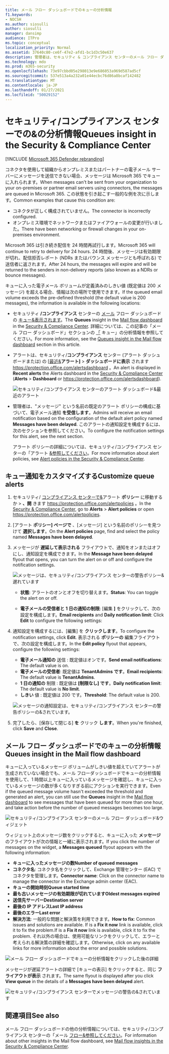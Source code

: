 ```yaml
---
title: メール フロー ダッシュボードでのキューの分析情報
f1.keywords:
- NOCSH
ms.author: siosulli
author: siosulli
manager: dansimp
audience: ITPro
ms.topic: conceptual
localization_priority: Normal
ms.assetid: 37640c80-ce6f-47e2-afd1-bc1d3c50e637
description: 管理者は、セキュリティ & コンプライアンス センターのメール フロー ダッシュボードでキュー ウィジェットを使用して、送信コネクタを使用してオンプレミスまたはパートナー組織への失敗したメール フローを監視する方法について説明します。
ms.technology: mdo
ms.prod: m365-security
ms.openlocfilehash: 73e97cbbd05e298013e9e686053a969d587ad5cf
ms.sourcegitcommit: 537e513a4a232a01e44ecbc76d86a8bcaf142482
ms.translationtype: MT
ms.contentlocale: ja-JP
ms.lasthandoff: 01/27/2021
ms.locfileid: "50029152"
---
```

# <a name="queues-insight-in-the-security--compliance-center"></a><span data-ttu-id="e4921-103">セキュリティ/コンプライアンス センターでの&の分析情報</span><span class="sxs-lookup"><span data-stu-id="e4921-103">Queues insight in the Security & Compliance Center</span></span>

[!INCLUDE [Microsoft 365 Defender rebranding](../includes/microsoft-defender-for-office.md)]


<span data-ttu-id="e4921-104">コネクタを使用して組織からオンプレミスまたはパートナーの電子メール サーバーにメッセージを送信できない場合、メッセージは Microsoft 365 でキューに入れられます。</span><span class="sxs-lookup"><span data-stu-id="e4921-104">When messages can't be sent from your organization to your on-premises or partner email servers using connectors, the messages are queued in Microsoft 365.</span></span> <span data-ttu-id="e4921-105">この状態を引き起こす一般的な例を次に示します。</span><span class="sxs-lookup"><span data-stu-id="e4921-105">Common examples that cause this condition are:</span></span>

- <span data-ttu-id="e4921-106">コネクタが正しく構成されていません。</span><span class="sxs-lookup"><span data-stu-id="e4921-106">The connector is incorrectly configured.</span></span>
- <span data-ttu-id="e4921-107">オンプレミス環境でネットワークまたはファイアウォールの変更が行いました。</span><span class="sxs-lookup"><span data-stu-id="e4921-107">There have been networking or firewall changes in your on-premises environment.</span></span>

<span data-ttu-id="e4921-108">Microsoft 365 は引き続き配信を 24 時間再試行します。</span><span class="sxs-lookup"><span data-stu-id="e4921-108">Microsoft 365 will continue to retry to delivery for 24 hours.</span></span> <span data-ttu-id="e4921-109">24 時間後、メッセージは有効期限が切れ、配信拒否レポート (NDRs またはバウンス メッセージとも呼ばれる) で送信者に返されます。</span><span class="sxs-lookup"><span data-stu-id="e4921-109">After 24 hours, the messages will expire and will be returned to the senders in non-delivery reports (also known as a NDRs or bounce messages).</span></span>

<span data-ttu-id="e4921-110">キューに入った電子メール ボリュームが定義済みのしきい値 (既定値は 200 メッセージ) を超える場合、情報は次の場所で使用できます。</span><span class="sxs-lookup"><span data-stu-id="e4921-110">If the queued email volume exceeds the pre-defined threshold (the default value is 200 messages), the information is available in the following locations:</span></span>

- <span data-ttu-id="e4921-111">セキュリティ **/コンプライアンス** センターの [メール](mail-flow-insights-v2.md) フロー ダッシュボードの [キュー&表示されます](https://protection.office.com)。</span><span class="sxs-lookup"><span data-stu-id="e4921-111">The **Queues** insight in the [Mail flow dashboard](mail-flow-insights-v2.md) in the [Security & Compliance Center](https://protection.office.com).</span></span> <span data-ttu-id="e4921-112">詳細については、この記事の「メール フロー ダッシュボード」セクションの [「](#queues-insight-in-the-mail-flow-dashboard) キュー」の分析情報を参照してください。</span><span class="sxs-lookup"><span data-stu-id="e4921-112">For more information, see the [Queues insight in the Mail flow dashboard](#queues-insight-in-the-mail-flow-dashboard) section in this article.</span></span>

- <span data-ttu-id="e4921-113">アラートは、セキュリティ/**コンプライアンス** センター (アラート ダッシュボードまたは) の [[最近&](https://protection.office.com)**アラート]** \> **ダッシュボードに表示** されます <https://protection.office.com/alertsdashboard> 。</span><span class="sxs-lookup"><span data-stu-id="e4921-113">An alert is displayed in **Recent alerts** the Alerts dashboard in the [Security & Compliance Center](https://protection.office.com) (**Alerts** \> **Dashboard** or <https://protection.office.com/alertsdashboard>).</span></span>

  ![セキュリティ/コンプライアンス センターのアラート ダッシュボード&最近のアラート](../../media/mfi-queued-messages-alert.png)

- <span data-ttu-id="e4921-115">管理者は、"メッセージ" という名前の既定のアラート ポリシーの構成に基づいて、電子メール通知 **を受信します**。</span><span class="sxs-lookup"><span data-stu-id="e4921-115">Admins will receive an email notification based on the configuration of the default alert policy named **Messages have been delayed**.</span></span> <span data-ttu-id="e4921-116">このアラートの通知設定を構成するには、次のセクションを参照してください。</span><span class="sxs-lookup"><span data-stu-id="e4921-116">To configure the notification settings for this alert, see the next section.</span></span>

  <span data-ttu-id="e4921-117">アラート ポリシーの詳細については、セキュリティ/コンプライアンス センターの「アラート [&参照してください](../../compliance/alert-policies.md)。</span><span class="sxs-lookup"><span data-stu-id="e4921-117">For more information about alert policies, see [Alert policies in the Security & Compliance Center](../../compliance/alert-policies.md).</span></span>

## <a name="customize-queue-alerts"></a><span data-ttu-id="e4921-118">キュー通知をカスタマイズする</span><span class="sxs-lookup"><span data-stu-id="e4921-118">Customize queue alerts</span></span>

1. <span data-ttu-id="e4921-119">セキュリティ/ [コンプライアンス センターで&](https://protection.office.com)アラート **ポリシー** に移動するか \> **、開** きます <https://protection.office.com/alertpolicies> 。</span><span class="sxs-lookup"><span data-stu-id="e4921-119">In the [Security & Compliance Center](https://protection.office.com), go to **Alerts** \> **Alert policies** or open <https://protection.office.com/alertpolicies>.</span></span>

2. <span data-ttu-id="e4921-120">[アラート **ポリシー] ページで** 、[メッセージ] という名前のポリシーを見つけて **選択します**。</span><span class="sxs-lookup"><span data-stu-id="e4921-120">On the **Alert policies** page, find and select the policy named **Messages have been delayed**.</span></span>

3. <span data-ttu-id="e4921-121">メッセージが **遅延して表示される** フライアウトで、通知をオンまたはオフにし、通知設定を構成できます。</span><span class="sxs-lookup"><span data-stu-id="e4921-121">In the **Message have been delayed** flyout that opens, you can turn the alert on or off and configure the notification settings.</span></span>

   ![メッセージは、セキュリティ/コンプライアンス センターの警告ポリシー&遅れています](../../media/mfi-queued-messages-alert-policy.png)

   - <span data-ttu-id="e4921-123">**状態**: アラートのオンとオフを切り替えます。</span><span class="sxs-lookup"><span data-stu-id="e4921-123">**Status**: You can toggle the alert on or off.</span></span>

   - <span data-ttu-id="e4921-124">**電子メールの受信者と** **1 日の通知の制限**: [編集 **]** をクリックして、次の設定を構成します。</span><span class="sxs-lookup"><span data-stu-id="e4921-124">**Email recipients** and **Daily notification limit**: Click **Edit** to configure the following settings:</span></span>

4. <span data-ttu-id="e4921-125">通知設定を構成するには、[編集] を **クリックします**。</span><span class="sxs-lookup"><span data-stu-id="e4921-125">To configure the notification settings, click **Edit**.</span></span> <span data-ttu-id="e4921-126">表示される **ポリシーの** 編集フライアウトで、次の設定を構成します。</span><span class="sxs-lookup"><span data-stu-id="e4921-126">In the **Edit policy** flyout that appears, configure the following settings:</span></span>

   - <span data-ttu-id="e4921-127">**電子メール通知の** 送信 : 既定値はオンです。</span><span class="sxs-lookup"><span data-stu-id="e4921-127">**Send email notifications**: The default value is on.</span></span>
   - <span data-ttu-id="e4921-128">**電子メールの受信者**: 既定値は **TenantAdmins です**。</span><span class="sxs-lookup"><span data-stu-id="e4921-128">**Email recipients**: The default value is **TenantAdmins**.</span></span>
   - <span data-ttu-id="e4921-129">**1 日の通知の** 制限 : 既定値は **[制限なし] です**。</span><span class="sxs-lookup"><span data-stu-id="e4921-129">**Daily notification limit**: The default value is **No limit**.</span></span>
   - <span data-ttu-id="e4921-130">**しきい** 値 : 既定値は 200 です。</span><span class="sxs-lookup"><span data-stu-id="e4921-130">**Threshold**: The default value is 200.</span></span>

   ![メッセージの通知設定は、セキュリティ/コンプライアンス センターの警告ポリシーの&されています。](../../media/mfi-queued-messages-alert-policy-notification-settings.png)

5. <span data-ttu-id="e4921-132">完了したら、[保存して閉じる] **を** クリック **します**。</span><span class="sxs-lookup"><span data-stu-id="e4921-132">When you're finished, click **Save** and **Close**.</span></span>

## <a name="queues-insight-in-the-mail-flow-dashboard"></a><span data-ttu-id="e4921-133">メール フロー ダッシュボードでのキューの分析情報</span><span class="sxs-lookup"><span data-stu-id="e4921-133">Queues insight in the Mail flow dashboard</span></span>

<span data-ttu-id="e4921-134">キューに入っているメッセージ ボリュームがしきい値を超えていてアラートが生成されていない場合でも、メール フローダッシュボードでキューの分析[](mail-flow-insights-v2.md)情報を使用して、1 時間以上キューに入っているメッセージを確認し、キューに入っているメッセージの数が多くなりすぎる前にアクションを実行できます。</span><span class="sxs-lookup"><span data-stu-id="e4921-134">Even if the queued message volume hasn't exceeded the threshold and generated an alert, you can still use the **Queues** insight in the [Mail flow dashboard](mail-flow-insights-v2.md) to see messages that have been queued for more than one hour, and take action before the number of queued messages becomes too large.</span></span>

![セキュリティ/コンプライアンス センターのメール フロー ダッシュボード&ウィジェット](../../media/mfi-queues-widget.png)

<span data-ttu-id="e4921-136">ウィジェット上のメッセージ数をクリックすると、キューに入った **メッセージ** のフライアウトが次の情報と一緒に表示されます。</span><span class="sxs-lookup"><span data-stu-id="e4921-136">If you click the number of messages on the widget, a **Messages queued** flyout appears with the following information:</span></span>

- <span data-ttu-id="e4921-137">**キューに入ったメッセージの数**</span><span class="sxs-lookup"><span data-stu-id="e4921-137">**Number of queued messages**</span></span>
- <span data-ttu-id="e4921-138">**コネクタ名**: コネクタ名をクリックして、Exchange 管理センター (EAC) でコネクタを管理します。</span><span class="sxs-lookup"><span data-stu-id="e4921-138">**Connector name**: Click on the connector name to manage the connector in the Exchange admin center (EAC).</span></span>
- <span data-ttu-id="e4921-139">**キューの開始時刻**</span><span class="sxs-lookup"><span data-stu-id="e4921-139">**Queue started time**</span></span>
- <span data-ttu-id="e4921-140">**最も古いメッセージの有効期限が切れています**</span><span class="sxs-lookup"><span data-stu-id="e4921-140">**Oldest messages expired**</span></span>
- <span data-ttu-id="e4921-141">**送信先サーバー**</span><span class="sxs-lookup"><span data-stu-id="e4921-141">**Destination server**</span></span>
- <span data-ttu-id="e4921-142">**最後の IP アドレス**</span><span class="sxs-lookup"><span data-stu-id="e4921-142">**Last IP address**</span></span>
- <span data-ttu-id="e4921-143">**最後のエラー**</span><span class="sxs-lookup"><span data-stu-id="e4921-143">**Last error**</span></span>
- <span data-ttu-id="e4921-144">**解決方法**: 一般的な問題と解決策を利用できます。</span><span class="sxs-lookup"><span data-stu-id="e4921-144">**How to fix**: Common issues and solutions are available.</span></span> <span data-ttu-id="e4921-145">If is a **Fix it now** link is available, click it to fix the problem.</span><span class="sxs-lookup"><span data-stu-id="e4921-145">If is a **Fix it now** link is available, click it to fix the problem.</span></span> <span data-ttu-id="e4921-146">それ以外の場合は、使用可能なリンクをクリックして、エラーと考えられる解決策の詳細を確認します。</span><span class="sxs-lookup"><span data-stu-id="e4921-146">Otherwise, click on any available links for more information about the error and possible solutions.</span></span>

![メール フロー ダッシュボードでキューの分析情報をクリックした後の詳細](../../media/mfi-queues-details.png)

<span data-ttu-id="e4921-148">メッセージが遅延アラートの詳細で [キューの表示] をクリックすると、同じ **フライアウトが表示** されます。</span><span class="sxs-lookup"><span data-stu-id="e4921-148">The same flyout is displayed after you click **View queue** in the details of a **Messages have been delayed** alert.</span></span>

![セキュリティ/コンプライアンス センターでメッセージの警告の&されています](../../media/mfi-queued-messages-alert-details.png)

## <a name="see-also"></a><span data-ttu-id="e4921-150">関連項目</span><span class="sxs-lookup"><span data-stu-id="e4921-150">See also</span></span>

<span data-ttu-id="e4921-151">メール フロー ダッシュボードの他の分析情報については、セキュリティ/コンプライアンス センターの「メール [フロー&参照してください](mail-flow-insights-v2.md)。</span><span class="sxs-lookup"><span data-stu-id="e4921-151">For information about other insights in the Mail flow dashboard, see [Mail flow insights in the Security & Compliance Center](mail-flow-insights-v2.md).</span></span>
